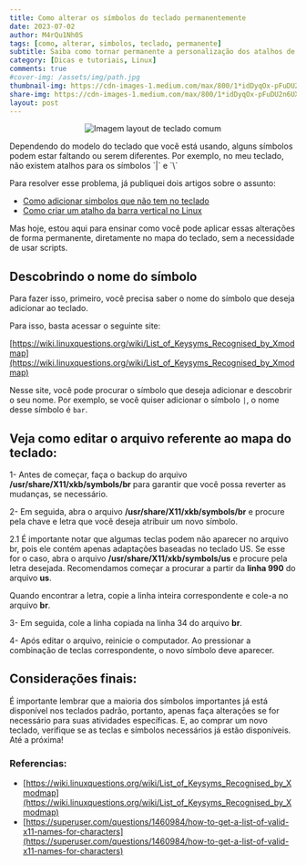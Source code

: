 ```yaml
---
title: Como alterar os símbolos do teclado permanentemente
date: 2023-07-02
author: M4rQu1Nh0S
tags: [como, alterar, simbolos, teclado, permanente]
subtitle: Saiba como tornar permanente a personalização dos atalhos de simbolos
category: [Dicas e tutoriais, Linux]
comments: true
#cover-img: /assets/img/path.jpg
thumbnail-img: https://cdn-images-1.medium.com/max/800/1*idDyqOx-pFuDU2n6UX3-WA.jpeg
share-img: https://cdn-images-1.medium.com/max/800/1*idDyqOx-pFuDU2n6UX3-WA.jpeg
layout: post
---
```


<p align='center'><img alt='Imagem layout de teclado comum' src="https://cdn-images-1.medium.com/max/800/1*idDyqOx-pFuDU2n6UX3-WA.jpeg"/></p>
Dependendo do modelo do teclado que você está usando, alguns símbolos podem estar faltando ou serem diferentes. Por exemplo, no meu teclado, não existem atalhos para os símbolos `|` e `\`

Para resolver esse problema, já publiquei dois artigos sobre o assunto:

- [Como adicionar simbolos que não tem no teclado](https://marcosfs93.github.io/2023-07-02-como-adicionar-simbolos-faltando-teclado/)
- [Como criar um atalho da barra vertical no Linux](https://marcosfs93.github.io/2023-07-02-como-criar-atalho-barra-vertical-linux/)

Mas hoje, estou aqui para ensinar como você pode aplicar essas alterações de forma permanente, diretamente no mapa do teclado, sem a necessidade de usar scripts.

## Descobrindo o nome do símbolo
Para fazer isso, primeiro, você precisa saber o nome do símbolo que deseja adicionar ao teclado.

Para isso, basta acessar o seguinte site:

[https://wiki.linuxquestions.org/wiki/List_of_Keysyms_Recognised_by_Xmodmap](https://wiki.linuxquestions.org/wiki/List_of_Keysyms_Recognised_by_Xmodmap)

Nesse site, você pode procurar o símbolo que deseja adicionar e descobrir o seu nome. Por exemplo, se você quiser adicionar o símbolo `|`, o nome desse símbolo é `bar`.

## Veja como editar o arquivo referente ao mapa do teclado:
1- Antes de começar, faça o backup do arquivo **/usr/share/X11/xkb/symbols/br** para garantir que você possa reverter as mudanças, se necessário.

2- Em seguida, abra o arquivo **/usr/share/X11/xkb/symbols/br** e procure pela chave e letra que você deseja atribuir um novo símbolo.

2.1 É importante notar que algumas teclas podem não aparecer no arquivo br, pois ele contém apenas adaptações baseadas no teclado US. Se esse for o caso, abra o arquivo **/usr/share/X11/xkb/symbols/us** e procure pela letra desejada. Recomendamos começar a procurar a partir da **linha 990** do arquivo **us**.

Quando encontrar a letra, copie a linha inteira correspondente e cole-a no arquivo **br**.

3- Em seguida, cole a linha copiada na linha 34 do arquivo **br**.

4- Após editar o arquivo, reinicie o computador. Ao pressionar a combinação de teclas correspondente, o novo símbolo deve aparecer.

## Considerações finais:
É importante lembrar que a maioria dos símbolos importantes já está disponível nos teclados padrão, portanto, apenas faça alterações se for necessário para suas atividades específicas. E, ao comprar um novo teclado, verifique se as teclas e símbolos necessários já estão disponíveis. Até a próxima!

### Referencias:
- [https://wiki.linuxquestions.org/wiki/List_of_Keysyms_Recognised_by_Xmodmap](https://wiki.linuxquestions.org/wiki/List_of_Keysyms_Recognised_by_Xmodmap)
- [https://superuser.com/questions/1460984/how-to-get-a-list-of-valid-x11-names-for-characters](https://superuser.com/questions/1460984/how-to-get-a-list-of-valid-x11-names-for-characters)


